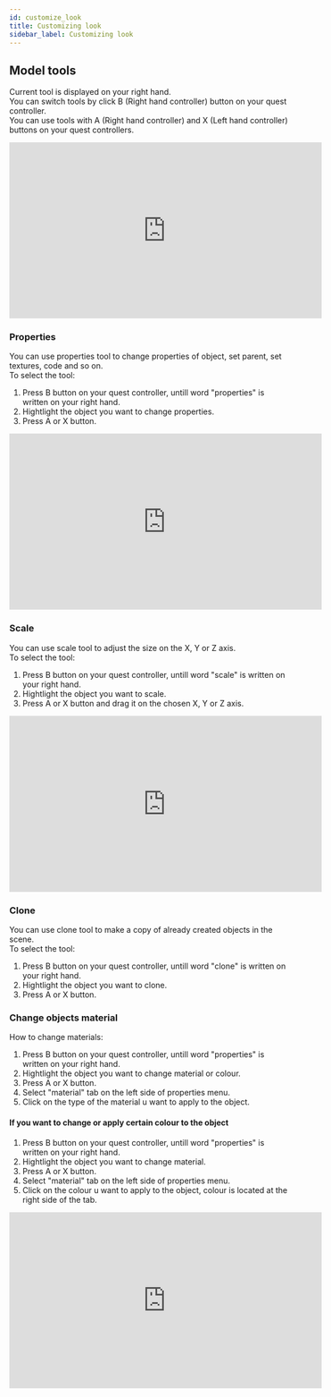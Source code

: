 ```yaml
---
id: customize_look
title: Customizing look
sidebar_label: Customizing look
---
```

## Model tools

Current tool is displayed on your right hand.<br />
You can switch tools by click B (Right hand controller) button on your quest controller.<br /> 
You can use tools with A (Right hand controller) and X (Left hand controller) buttons on your quest controllers.<br />

<iframe width="560" height="315" src="https://www.youtube.com/embed/7ixtxxXk8nk" frameborder="0" allow="accelerometer; autoplay; clipboard-write; encrypted-media; gyroscope; picture-in-picture" allowfullscreen></iframe>

### Properties 
You can use properties tool to change properties of object, set parent, set textures, code and so on.<br />
To select the tool:

1. Press B button on your quest controller, untill word "properties" is written on your right hand.
2. Hightlight the object you want to change properties.
3. Press A or X button. 

<iframe width="560" height="315" src="https://www.youtube.com/embed/ERbEg-Xw05I" frameborder="0" allow="accelerometer; autoplay; clipboard-write; encrypted-media; gyroscope; picture-in-picture" allowfullscreen></iframe>

### Scale
You can use scale tool to adjust the size on the X, Y or Z axis.<br />
To select the tool:

1. Press B button on your quest controller, untill word "scale" is written on your right hand.
2. Hightlight the object you want to scale.
3. Press A or X button and drag it on the chosen X, Y or Z axis.  

<iframe width="560" height="315" src="https://www.youtube.com/embed/J-SO38vc8NI" frameborder="0" allow="accelerometer; autoplay; clipboard-write; encrypted-media; gyroscope; picture-in-picture" allowfullscreen></iframe>

### Clone 
You can use clone tool to make a copy of already created objects in the scene.<br />
To select the tool:

1. Press B button on your quest controller, untill word "clone" is written on your right hand.
2. Hightlight the object you want to clone.
3. Press A or X button.

### Change objects material

How to change materials:
1. Press B button on your quest controller, untill word "properties" is written on your right hand.
2. Hightlight the object you want to change material or colour.
3. Press A or X button. 
4. Select "material" tab on the left side of properties menu.
5. Click on the type of the material u want to apply to the object.

#### If you want to change or apply certain colour to the object

1. Press B button on your quest controller, untill word "properties" is written on your right hand.
2. Hightlight the object you want to change material.
3. Press A or X button. 
4. Select "material" tab on the left side of properties menu.
5. Click on the colour u want to apply to the object, colour is located at the right side of the tab.

<iframe width="560" height="315" src="https://www.youtube.com/embed/NIvxAK207IU" frameborder="0" allow="accelerometer; autoplay; clipboard-write; encrypted-media; gyroscope; picture-in-picture" allowfullscreen></iframe>